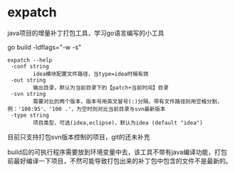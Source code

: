 # expatch
java项目的增量补丁打包工具，学习go语言编写的小工具

go build -ldflags="-w -s"

```
expatch --help
 -conf string
        idea模块配置文件路径，当type=idea时候有效  
 -out string
        输出目录，默认为当前目录下的【patch+当前时间】目录
 -svn string
        需要对比的两个版本，版本号用英文冒号(:)分隔，带有文件路径则用空格分割，例：'100:95'、'100 .'，为空时则对比当前目录与svn最新版本
 -type string
        项目类型，可选(idea,eclipse)，默认为idea (default "idea")
```

目前只支持打包svn版本控制的项目，git的还未补充

build后的可执行程序需要放到环境变量中去，该工具不带有java编译功能，打包前最好编译一下项目，不然可能导致打包出来的补丁包中包含的文件不是最新的。

